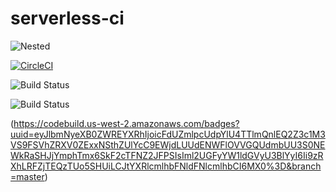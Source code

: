 # serverless-ci

![Nested](https://travis-ci.org/chamchisand/serverless-ci.svg?branch=travis)

[![CircleCI](https://circleci.com/gh/chamchisand/serverless-ci.svg?style=svg)](https://circleci.com/gh/chamchisand/serverless-ci)

![Build Status](https://codebuild.us-west-2.amazonaws.com/badges?uuid=eyJlbmNyeXB0ZWREYXRhIjoiK2lwQk5jSUtyTDExOXNGSThFS1ZYSTZNdnZmdDFIQWlBWmJVeW9DUjFSclpSMTBKVzJUK0ZNM0Y1L3VGRndGRjkwZTk4aXZuaVhkSTlYRCszNzVEeitBPSIsIml2UGFyYW1ldGVyU3BlYyI6InJqVHE2ZllVMFp3YVJCekQiLCJtYXRlcmlhbFNldFNlcmlhbCI6MX0%3D&branch=master)

![Build Status](https://codebuild.us-west-2.amazonaws.com/badges?uuid=eyJlbmNyeXB0ZWREYXRhIjoiQ0xBT2traUZES0F6Y0g1bWlUakRyMVJxQWpOSlM5elNGTDFGK3J1Z29FWGp6aFlOR2xBY09Rd1N3dEF0clpWcUZmRWNFdGlkL0ptM2QzWEUxanRiMSs4PSIsIml2UGFyYW1ldGVyU3BlYyI6IkNpQkRYc1hiSldhWlVnR0siLCJtYXRlcmlhbFNldFNlcmlhbCI6MX0%3D&branch=master)

(https://codebuild.us-west-2.amazonaws.com/badges?uuid=eyJlbmNyeXB0ZWREYXRhIjoicFdUZmlpcUdpYlU4TTlmQnlEQ2Z3c1M3VS9FSVhZRXV0ZExxNSthZUlYcC9EWjdLUUdENWFlOVVGQUdmbUU3S0NEWkRaSHJjYmphTmx6SkF2cTFNZ2JFPSIsIml2UGFyYW1ldGVyU3BlYyI6Ii9zRXhLRFZjTEQzTUo5SHUiLCJtYXRlcmlhbFNldFNlcmlhbCI6MX0%3D&branch=master)
